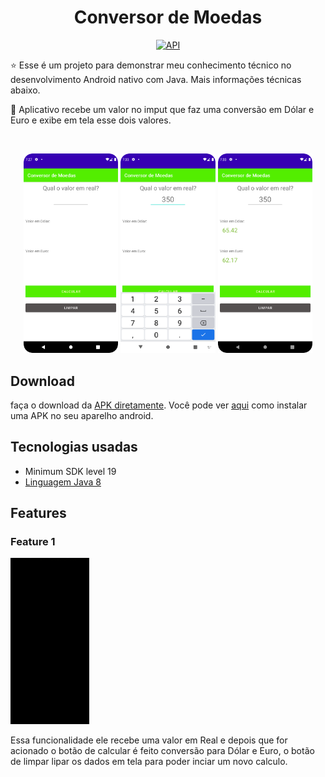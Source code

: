 <h1 align="center">Conversor de Moedas</h1>

<p align="center">  
  <a href="https://android-arsenal.com/api?level=19"><img src="https://img.shields.io/badge/API-19%2B-blue.svg?style=flat" border="0" alt="API"></a>
</p>

<p align="center">  

⭐ Esse é um projeto para demonstrar meu conhecimento técnico no desenvolvimento Android nativo com Java. Mais informações técnicas abaixo.

🎥 Aplicativo recebe um valor no imput que faz uma conversão em Dólar e Euro e exibe em tela esse dois valores.

</p>

</br>

<p float="left" align="center">
<img alt="screenshot" width="30%" src="screenshot/Screenshot_1.png"/>
<img alt="screenshot" width="30%" src="screenshot/Screenshot_2.png"/>
<img alt="screenshot" width="30%" src="screenshot/Screenshot_3.png"/>
</p>

## Download

faça o download da <a href="https://github.com/HeitorPreviero/ConversorMoedas/blob/main/apk/v1.apk?raw=true">APK diretamente</a>. Você pode ver <a href="https://www.google.com/search?q=como+instalar+um+apk+no+android">aqui</a> como instalar uma APK no seu aparelho android.

## Tecnologias usadas 

- Minimum SDK level 19
- [Linguagem Java 8](https://www.java.com/pt-BR/) 
 
## Features

### Feature 1
<img src="screenshot/feature-1.gif" width="25%"/>

Essa funcionalidade ele recebe uma valor em Real e depois que for acionado o botão de calcular é feito conversão para Dólar e Euro, o botão de limpar lipar os dados em tela para poder inciar um novo calculo.




